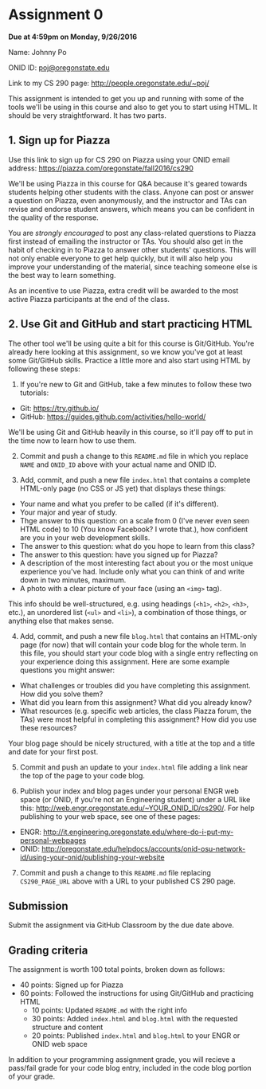 # Assignment 0
**Due at 4:59pm on Monday, 9/26/2016**

Name: Johnny Po

ONID ID: poj@oregonstate.edu

Link to my CS 290 page: http://people.oregonstate.edu/~poj/

This assignment is intended to get you up and running with some of the tools we'll be using in this course and also to get you to start using HTML.  It should be very straightforward.  It has two parts.

## 1. Sign up for Piazza

Use this link to sign up for CS 290 on Piazza using your ONID email address: https://piazza.com/oregonstate/fall2016/cs290

We'll be using Piazza in this course for Q&A because it's geared towards students helping other students with the class.  Anyone can post or answer a question on Piazza, even anonymously, and the instructor and TAs can revise and endorse student answers, which means you can be confident in the quality of the response.

You are *strongly encouraged* to post any class-related querstions to Piazza first instead of emailing the instructor or TAs.  You should also get in the habit of checking in to Piazza to answer other students' questions.  This will not only enable everyone to get help quickly, but it will also help you improve your understanding of the material, since teaching someone else is the best way to learn something.

As an incentive to use Piazza, extra credit will be awarded to the most active Piazza participants at the end of the class.

## 2. Use Git and GitHub and start practicing HTML

The other tool we'll be using quite a bit for this course is Git/GitHub.  You're already here looking at this assignment, so we know you've got at least some Git/GitHub skills.  Practice a little more and also start using HTML by following these steps:

1. If you're new to Git and GitHub, take a few minutes to follow these two tutorials:
  * Git: https://try.github.io/
  * GitHub: https://guides.github.com/activities/hello-world/

  We'll be using Git and GitHub heavily in this course, so it'll pay off to put in the time now to learn how to use them.

2. Commit and push a change to this `README.md` file in which you replace `NAME` and `ONID_ID` above with your actual name and ONID ID.

3. Add, commit, and push a new file `index.html` that contains a complete HTML-only page (no CSS or JS yet) that displays these things:
  * Your name and what you prefer to be called (if it's different).
  * Your major and year of study.
  * Thge answer to this question: on a scale from 0 (I've never even seen HTML code) to 10 (You know Facebook? I wrote that.), how confident are you in your web development skills.
  * The answer to this question: what do you hope to learn from this class?
  * The answer to this question: have you signed up for Piazza?
  * A description of the most interesting fact about you or the most unique experience you've had.  Include only what you can think of and write down in two minutes, maximum.
  * A photo with a clear picture of your face (using an `<img>` tag).

  This info should be well-structured, e.g. using headings (`<h1>`, `<h2>`, `<h3>`, etc.), an unordered list (`<ul>` and `<li>`), a combination of those things, or anything else that makes sense.

4. Add, commit, and push a new file `blog.html` that contains an HTML-only page (for now) that will contain your code blog for the whole term.  In this file, you should start your code blog with a single entry reflecting on your experience doing this assignment.  Here are some example questions you might answer:
  * What challenges or troubles did you have completing this assignment.  How did you solve them?
  * What did you learn from this assignment?  What did you already know?
  * What resources (e.g. specific web articles, the class Piazza forum, the TAs) were most helpful in completing this assignment?  How did you use these resources?

  Your blog page should be nicely structured, with a title at the top and a title and date for your first post.

5. Commit and push an update to your `index.html` file adding a link near the top of the page to your code blog.

6. Publish your index and blog pages under your personal ENGR web space (or ONID, if you're not an Engineering student) under a URL like this: http://web.engr.oregonstate.edu/~YOUR_ONID_ID/cs290/.  For help publishing to your web space, see one of these pages:
  * ENGR: http://it.engineering.oregonstate.edu/where-do-i-put-my-personal-webpages
  * ONID: http://oregonstate.edu/helpdocs/accounts/onid-osu-network-id/using-your-onid/publishing-your-website

7. Commit and push a change to this `README.md` file replacing `CS290_PAGE_URL` above with a URL to your published CS 290 page.

## Submission

Submit the assignment via GitHub Classroom by the due date above.

## Grading criteria

The assignment is worth 100 total points, broken down as follows:
* 40 points: Signed up for Piazza
* 60 points: Followed the instructions for using Git/GitHub and practicing HTML
  * 10 points: Updated `README.md` with the right info
  * 30 points: Added `index.html` and `blog.html` with the requested structure and content
  * 20 points: Published `index.html` and `blog.html` to your ENGR or ONID web space

In addition to your programming assignment grade, you will recieve a pass/fail grade for your code blog entry, included in the code blog portion of your grade.
